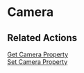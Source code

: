 # Camera

## Related Actions

[Get Camera Property](../reference/actions.md#get-camera-property)  
[Set Camera Property](../reference/actions.md#set-camera-property)

